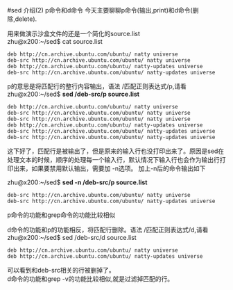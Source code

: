 #sed 介绍(2) p命令和d命令
今天主要聊聊p命令(输出,print)和d命令(删除,delete).

用来做演示沙盒文件的还是一个简化的source.list  
zhu@x200:~/sed$ cat source.list

    deb http://cn.archive.ubuntu.com/ubuntu/ natty universe
    deb-src http://cn.archive.ubuntu.com/ubuntu/ natty universe
    deb http://cn.archive.ubuntu.com/ubuntu/ natty-updates universe
    deb-src http://cn.archive.ubuntu.com/ubuntu/ natty-updates universe

p的意思是将匹配行的整行内容输出，语法 /匹配正则表达式/p,请看  
zhu@x200:~/sed$ **sed /deb-src/p source.list**

    deb http://cn.archive.ubuntu.com/ubuntu/ natty universe
    deb-src http://cn.archive.ubuntu.com/ubuntu/ natty universe
    deb-src http://cn.archive.ubuntu.com/ubuntu/ natty universe
    deb http://cn.archive.ubuntu.com/ubuntu/ natty-updates universe
    deb-src http://cn.archive.ubuntu.com/ubuntu/ natty-updates universe
    deb-src http://cn.archive.ubuntu.com/ubuntu/ natty-updates universe
这下好了，匹配行是被输出了，但是原来的输入行也没打印出来了。原因是sed在处理文本的时候，顺序的处理每一个输入行，默认情况下输入行也会作为输出行打印出来，如果要禁用默认输出，需要加 -n选项。 加上-n后的命令输出如下

zhu@x200:~/sed$ **sed -n /deb-src/p source.list**

    deb-src http://cn.archive.ubuntu.com/ubuntu/ natty universe
    deb-src http://cn.archive.ubuntu.com/ubuntu/ natty-updates universe
p命令的功能和grep命令的功能比较相似

d命令的功能和p的功能相反，将匹配行删除。语法 /匹配正则表达式/d,请看  
zhu@x200:~/sed$ sed /deb-src/d source.list

    deb http://cn.archive.ubuntu.com/ubuntu/ natty universe
    deb http://cn.archive.ubuntu.com/ubuntu/ natty-updates universe
可以看到和deb-src相关的行被删掉了。  
d命令的功能和grep -v的功能比较相似,就是过滤掉匹配的行。
